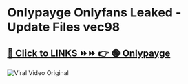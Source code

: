
 # Onlypayge Onlyfans Leaked - Update Files vec98

## <h2><a href="https://clipsfans.com/Onlypayge&ref=git">🔗 Click to LINKS ⏩⏩ 👉 🟢 Onlypayge </a></h2>

<a href="https://clipsfans.com/Onlypayge&ref=git" rel="nofollow" data-target="animated-image.originalLink"><img src="https://i.ibb.co.com/xMMVF88/686577567.gif" alt="Viral Video Original" style="max-width: 100%; display: inline-block;" data-target="animated-image.originalImage"></a>

